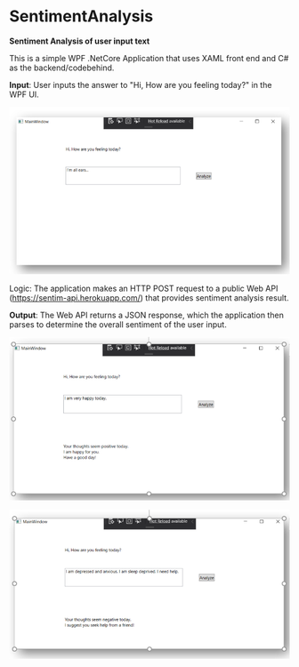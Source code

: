 # SentimentAnalysis
<b>Sentiment Analysis of user input text</b>

This is a simple WPF .NetCore Application that uses XAML front end and C# as the backend/codebehind.

<b>Input</b>: User inputs the answer to "Hi, How are you feeling today?" in the WPF UI.

![Image description](https://github.com/madhura0110/SentimentAnalysis/blob/master/SentimentAnalysis/Input.PNG)

Logic: The application makes an HTTP POST request to a public Web API (https://sentim-api.herokuapp.com/) that provides sentiment analysis result.

<b>Output</b>: The Web API returns a JSON response, which the application then parses to determine the overall sentiment of the user input.

![Positive Sentiment](https://github.com/madhura0110/SentimentAnalysis/blob/master/SentimentAnalysis/Positive.PNG)

![Negative Sentiment](https://github.com/madhura0110/SentimentAnalysis/blob/master/SentimentAnalysis/Negative.PNG)
